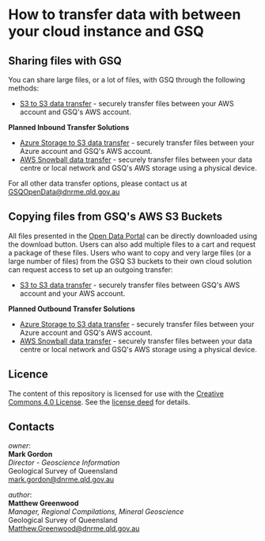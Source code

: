 # How to transfer data with between your cloud instance and GSQ

## Sharing files with GSQ
You can share large files, or a lot of files, with GSQ through the following methods:

* [S3 to S3 data transfer](https://github.com/geological-survey-of-queensland/share-data-with-gsq/blob/master/s3-to-s3-incoming.md) - securely transfer files between your AWS account and GSQ's AWS account.  

**Planned Inbound Transfer Solutions**
* [Azure Storage to S3 data transfer](https://github.com/geological-survey-of-queensland/share-data-with-gsq/blob/master/azure-storage-to-s3.md) - securely transfer files between your Azure account and GSQ's AWS account.
* [AWS Snowball data transfer](https://github.com/geological-survey-of-queensland/share-data-with-gsq/blob/master/gsq-userguides/snowball-gsq-userguide.md) - securely transfer files between your data centre or local network and GSQ's AWS storage using a physical device.

For all other data transfer options, please contact us at GSQOpenData@dnrme.qld.gov.au

## Copying files from GSQ's AWS S3 Buckets
All files presented in the [Open Data Portal](https://geoscience.data.qld.gov.au/)  can be directly downloaded using the download button.  Users can also add multiple files to a cart and request a package of these files.  Users who want to copy and very large files (or a large number of files) from the GSQ S3 buckets to their own cloud solution can request access to set up an outgoing transfer:
* [S3 to S3 data transfer](https://github.com/geological-survey-of-queensland/share-data-with-gsq/blob/master/s3-to-s3-outgoing.md) - securely transfer files between GSQ's AWS account and your AWS account.  


**Planned Outbound Transfer Solutions**
* [Azure Storage to S3 data transfer](https://github.com/geological-survey-of-queensland/share-data-with-gsq/blob/master/azure-storage-to-s3.md) - securely transfer files between your Azure account and GSQ's AWS account.
* [AWS Snowball data transfer](https://github.com/geological-survey-of-queensland/share-data-with-gsq/blob/master/gsq-userguides/snowball-gsq-userguide.md) - securely transfer files between your data centre or local network and GSQ's AWS storage using a physical device.

## Licence

The content of this repository is licensed for use with the [Creative Commons 4.0 License](https://creativecommons.org/licenses/by/4.0/). See the [license deed](LICENSE) for details.

## Contacts

*owner*:  
**Mark Gordon**  
*Director - Geoscience Information*  
Geological Survey of Queensland  
<mark.gordon@dnrme.qld.gov.au>  

*author*:  
**Matthew Greenwood**  
*Manager, Regional Compilations, Mineral Geoscience*  
Geological Survey of Queensland  
<Matthew.Greenwood@dnrme.qld.gov.au>
